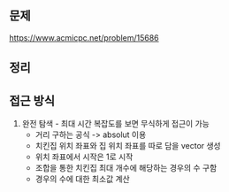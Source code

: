 ## 문제 
https://www.acmicpc.net/problem/15686

## 정리

## 접근 방식
1. 완전 탐색 - 최대 시간 복잡도를 보면 무식하게 접근이 가능  
    - 거리 구하는 공식 -> absolut 이용
    - 치킨집 위치 좌표와 집 위치 좌표를 따로 담을 vector 생성
    - 위치 좌표에서 시작은 1로 시작 
    - 조합을 통한 치킨집 최대 개수에 해당하는 경우의 수 구함
    - 경우의 수에 대한 최소값 계산